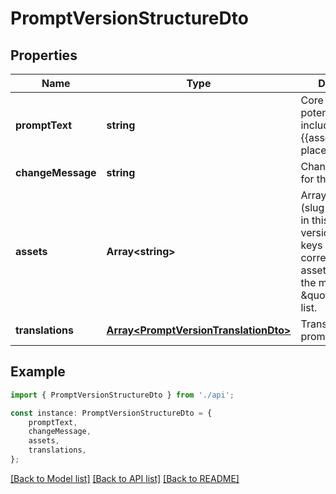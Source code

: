 # PromptVersionStructureDto


## Properties

Name | Type | Description | Notes
------------ | ------------- | ------------- | -------------
**promptText** | **string** | Core prompt text, potentially including {{asset_key}} placeholders. | [default to undefined]
**changeMessage** | **string** | Change message for this version. | [default to undefined]
**assets** | **Array&lt;string&gt;** | Array of asset keys (slug-case) used in this prompt version. These keys must correspond to assets defined in the main \&quot;assets\&quot; list. | [default to undefined]
**translations** | [**Array&lt;PromptVersionTranslationDto&gt;**](PromptVersionTranslationDto.md) | Translations for the prompt text. | [default to undefined]

## Example

```typescript
import { PromptVersionStructureDto } from './api';

const instance: PromptVersionStructureDto = {
    promptText,
    changeMessage,
    assets,
    translations,
};
```

[[Back to Model list]](../README.md#documentation-for-models) [[Back to API list]](../README.md#documentation-for-api-endpoints) [[Back to README]](../README.md)
